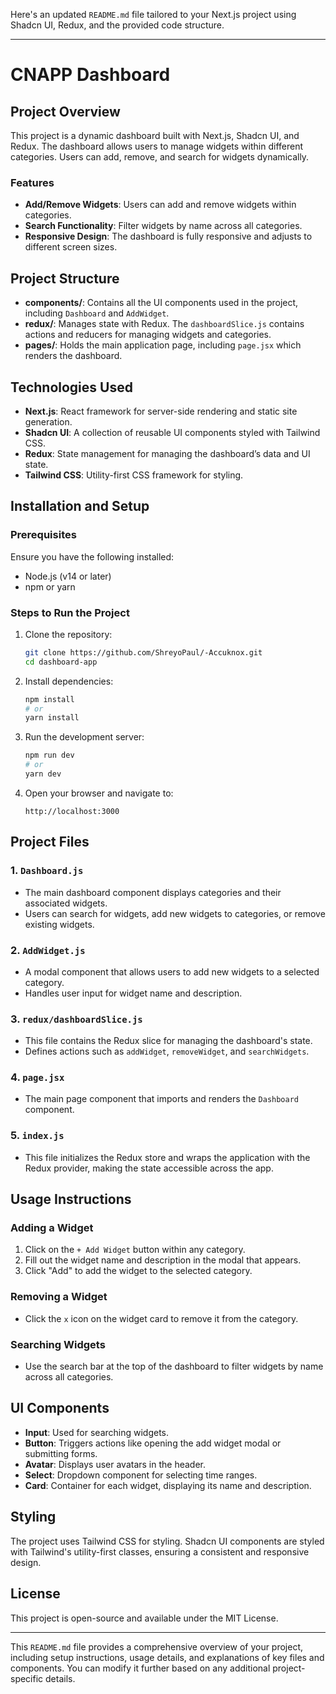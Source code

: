 Here's an updated `README.md` file tailored to your Next.js project using Shadcn UI, Redux, and the provided code structure.

---

# CNAPP Dashboard

## Project Overview

This project is a dynamic dashboard built with Next.js, Shadcn UI, and Redux. The dashboard allows users to manage widgets within different categories. Users can add, remove, and search for widgets dynamically.

### Features

- **Add/Remove Widgets**: Users can add and remove widgets within categories.
- **Search Functionality**: Filter widgets by name across all categories.
- **Responsive Design**: The dashboard is fully responsive and adjusts to different screen sizes.

## Project Structure

- **components/**: Contains all the UI components used in the project, including `Dashboard` and `AddWidget`.
- **redux/**: Manages state with Redux. The `dashboardSlice.js` contains actions and reducers for managing widgets and categories.
- **pages/**: Holds the main application page, including `page.jsx` which renders the dashboard.

## Technologies Used

- **Next.js**: React framework for server-side rendering and static site generation.
- **Shadcn UI**: A collection of reusable UI components styled with Tailwind CSS.
- **Redux**: State management for managing the dashboard’s data and UI state.
- **Tailwind CSS**: Utility-first CSS framework for styling.

## Installation and Setup

### Prerequisites

Ensure you have the following installed:

- Node.js (v14 or later)
- npm or yarn

### Steps to Run the Project

1. Clone the repository:

   ```bash
   git clone https://github.com/ShreyoPaul/-Accuknox.git
   cd dashboard-app
   ```

2. Install dependencies:

   ```bash
   npm install
   # or
   yarn install
   ```

3. Run the development server:

   ```bash
   npm run dev
   # or
   yarn dev
   ```

4. Open your browser and navigate to:

   ```
   http://localhost:3000
   ```

## Project Files

### 1. `Dashboard.js`

- The main dashboard component displays categories and their associated widgets.
- Users can search for widgets, add new widgets to categories, or remove existing widgets.

### 2. `AddWidget.js`

- A modal component that allows users to add new widgets to a selected category.
- Handles user input for widget name and description.

### 3. `redux/dashboardSlice.js`

- This file contains the Redux slice for managing the dashboard's state.
- Defines actions such as `addWidget`, `removeWidget`, and `searchWidgets`.

### 4. `page.jsx`

- The main page component that imports and renders the `Dashboard` component.

### 5. `index.js`

- This file initializes the Redux store and wraps the application with the Redux provider, making the state accessible across the app.

## Usage Instructions

### Adding a Widget

1. Click on the `+ Add Widget` button within any category.
2. Fill out the widget name and description in the modal that appears.
3. Click "Add" to add the widget to the selected category.

### Removing a Widget

- Click the `x` icon on the widget card to remove it from the category.

### Searching Widgets

- Use the search bar at the top of the dashboard to filter widgets by name across all categories.

## UI Components

- **Input**: Used for searching widgets.
- **Button**: Triggers actions like opening the add widget modal or submitting forms.
- **Avatar**: Displays user avatars in the header.
- **Select**: Dropdown component for selecting time ranges.
- **Card**: Container for each widget, displaying its name and description.

## Styling

The project uses Tailwind CSS for styling. Shadcn UI components are styled with Tailwind's utility-first classes, ensuring a consistent and responsive design.

## License

This project is open-source and available under the MIT License.

---

This `README.md` file provides a comprehensive overview of your project, including setup instructions, usage details, and explanations of key files and components. You can modify it further based on any additional project-specific details.